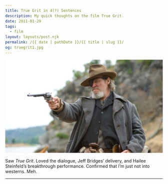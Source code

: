 ```yaml
---
title: True Grit in 4(?) Sentences
description: My quick thoughts on the film True Grit.
date: 2011-01-29
tags: 
  - film
layout: layouts/post.njk
permalink: /{{ date | pathDate }}/{{ title | slug }}/
og: truegrit1.jpg
---
```


![Jeff Bridges in True Grit](/img/truegrit1.jpg)

Saw _True Grit_. Loved the dialogue, Jeff Bridges’ delivery, and Hailee Steinfeld’s breakthrough performance. Confirmed that I’m just not into westerns. Meh.

---
